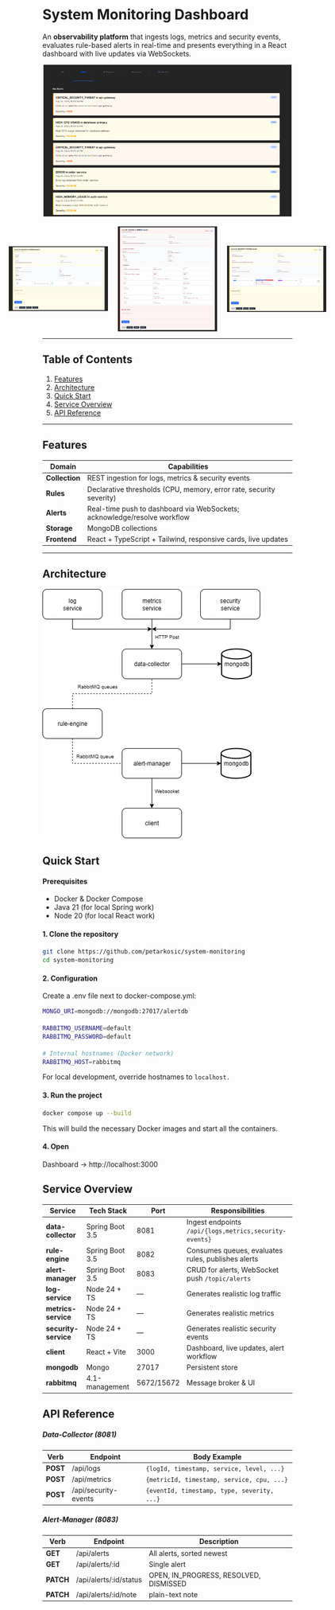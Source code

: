# System Monitoring Dashboard

An **observability platform** that ingests logs, metrics and security events, evaluates rule-based alerts in real-time and presents everything in a React dashboard with live updates via WebSockets.

<div style="display: flex; flex-direction: column; align-items: center; gap: 20px;">
  <div style="display: flex; justify-content: center;">
    <img src="./client/src/assets/dashboard-page.png" alt='dashboard page' style="width: 500px;  object-fit: contain;" />
  </div>

  <div style="display: flex; justify-content: center; gap: 20px;">
    <img src="./client/src/assets/log-event.png" alt='log event' style="width: 200px; max-width: 100%;  object-fit: contain;" />
    <img src="./client/src/assets/security-event.png" alt='security event' style="width: 200px; max-width: 100%; object-fit: contain;" />
    <img src="./client/src/assets/metrics-event.png" alt='metrics event' style="width: 200px; max-width: 100%; object-fit: contain;" />
  </div>
</div>

---

## Table of Contents

1. [Features](#features)
2. [Architecture](#architecture)
3. [Quick Start](#quick-start)
4. [Service Overview](#service-overview)
5. [API Reference](#api-reference)

---

## Features

| Domain         | Capabilities                                                             |
| -------------- | ------------------------------------------------------------------------ |
| **Collection** | REST ingestion for logs, metrics & security events                       |
| **Rules**      | Declarative thresholds (CPU, memory, error rate, security severity)      |
| **Alerts**     | Real-time push to dashboard via WebSockets; acknowledge/resolve workflow |
| **Storage**    | MongoDB collections                                                      |
| **Frontend**   | React + TypeScript + Tailwind, responsive cards, live updates            |

---

## Architecture

![Architecture](./Architecture.png 'Architecture')

## Quick Start

#### Prerequisites

- Docker & Docker Compose
- Java 21 (for local Spring work)
- Node 20 (for local React work)

#### 1. Clone the repository

```bash
git clone https://github.com/petarkosic/system-monitoring
cd system-monitoring
```

#### 2. Configuration

Create a .env file next to docker-compose.yml:

```bash
MONGO_URI=mongodb://mongodb:27017/alertdb

RABBITMQ_USERNAME=default
RABBITMQ_PASSWORD=default

# Internal hostnames (Docker network)
RABBITMQ_HOST=rabbitmq
```

For local development, override hostnames to `localhost.`

#### 3. Run the project

```bash
docker compose up --build
```

This will build the necessary Docker images and start all the containers.

#### 4. Open

Dashboard → http://localhost:3000

## Service Overview

| Service              | Tech Stack      | Port       | Responsibilities                                       |
| -------------------- | --------------- | ---------- | ------------------------------------------------------ |
| **data-collector**   | Spring Boot 3.5 | 8081       | Ingest endpoints `/api/{logs,metrics,security-events}` |
| **rule-engine**      | Spring Boot 3.5 | 8082       | Consumes queues, evaluates rules, publishes alerts     |
| **alert-manager**    | Spring Boot 3.5 | 8083       | CRUD for alerts, WebSocket push `/topic/alerts`        |
| **log-service**      | Node 24 + TS    | —          | Generates realistic log traffic                        |
| **metrics-service**  | Node 24 + TS    | —          | Generates realistic metrics                            |
| **security-service** | Node 24 + TS    | —          | Generates realistic security events                    |
| **client**           | React + Vite    | 3000       | Dashboard, live updates, alert workflow                |
| **mongodb**          | Mongo           | 27017      | Persistent store                                       |
| **rabbitmq**         | 4.1-management  | 5672/15672 | Message broker & UI                                    |

## API Reference

##### Data-Collector (8081)

| Verb     | Endpoint             | Body Example                                |
| -------- | -------------------- | ------------------------------------------- |
| **POST** | /api/logs            | `{logId, timestamp, service, level, ...}`   |
| **POST** | /api/metrics         | `{metricId, timestamp, service, cpu, ...}`  |
| **POST** | /api/security-events | `{eventId, timestamp, type, severity, ...}` |

##### Alert-Manager (8083)

| Verb      | Endpoint               | Description                            |
| --------- | ---------------------- | -------------------------------------- |
| **GET**   | /api/alerts            | All alerts, sorted newest              |
| **GET**   | /api/alerts/:id        | Single alert                           |
| **PATCH** | /api/alerts/:id/status | OPEN, IN_PROGRESS, RESOLVED, DISMISSED |
| **PATCH** | /api/alerts/:id/note   | plain-text note                        |
